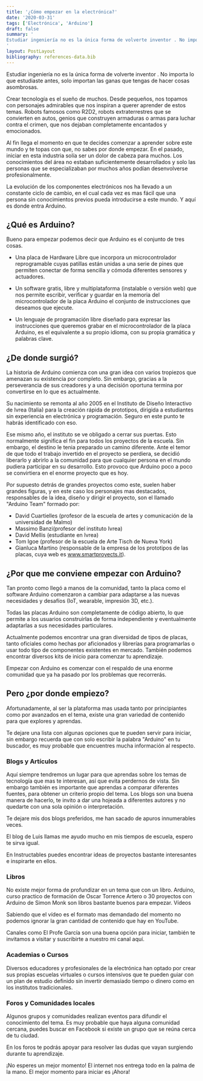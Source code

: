 ```yaml
---
title: '¿Cómo empezar en la electrónica?'
date: '2020-03-31'
tags: ['Electrónica', 'Arduino']
draft: false
summary: '
Estudiar ingeniería no es la única forma de volverte inventor . No importa lo que estudiaste antes, solo importan las ganas que tengas de hacer cosas asombrosas.
'
layout: PostLayout
bibliography: references-data.bib
---
```


Estudiar ingeniería no es la única forma de volverte inventor . No importa lo que estudiaste antes, solo importan las ganas que tengas de hacer cosas asombrosas.

Crear tecnología es el sueño de muchos. Desde pequeños, nos topamos con personajes admirables que nos inspiran a querer aprender de estos temas. Robots famosos como R2D2, robots extraterrestres que se convierten en autos, genios que construyen armaduras o armas para luchar contra el crimen, que nos dejaban completamente encantados y emocionados.

Al fin llega el momento en que te decides comenzar a aprender sobre este mundo y te topas con que, no sabes por donde empezar.
En el pasado, iniciar en esta industria solía ser un dolor de cabeza para muchos. Los conocimientos del área no estaban suficientemente desarrollados y solo las personas que se especializaban por muchos años podían desenvolverse profesionalmente.

La evolución de los componentes electrónicos nos ha llevado a un constante ciclo de cambio, en el cual cada vez es mas fácil que una persona sin conocimientos previos pueda introducirse a este mundo.
Y aquí es donde entra Arduino.

## ¿Qué es Arduino?

Bueno para empezar podemos decir que Arduino es el conjunto de tres cosas.

- Una placa de Hardware Libre que incorpora un microcontrolador reprogramable cuyas patillas están unidas a una serie de pines que permiten conectar de forma sencilla y cómoda diferentes sensores y actuadores.

- Un software gratis, libre y multiplataforma (instalable o versión web) que nos permite escribir, verificar y guardar en la memoria del microcontrolador de la placa Arduino el conjunto de instrucciones que deseamos que ejecute.

- Un lenguaje de programación libre diseñado para expresar las instrucciones que queremos grabar en el microcontrolador de la placa Arduino, es el equivalente a su propio idioma, con su propia gramática y palabras clave.

## ¿De donde surgió?

La historia de Arduino comienza con una gran idea con varios tropiezos que amenazan su existencia por completo. Sin embargo, gracias a la perseverancia de sus creadores y a una decisión oportuna termina por convertirse en lo que es actualmente.

Su nacimiento se remonta al año 2005 en el Instituto de Diseño Interactivo de Ivrea (Italia) para la creación rápida de prototipos, dirigida a estudiantes sin experiencia en electrónica y programación. Seguro en este punto te habrás identificado con eso.

Ese mismo año, el instituto se ve obligado a cerrar sus puertas. Esto normalmente significa el fin para todos los proyectos de la escuela. Sin embargo, el destino le tenia preparado un camino diferente.
Ante el temor de que todo el trabajo invertido en el proyecto se perdiera, se decidió liberarlo y abrirlo a la comunidad para que cualquier persona en el mundo pudiera participar en su desarrollo. Esto provoco que Arduino poco a poco se convirtiera en el enorme proyecto que es hoy.

Por supuesto detrás de grandes proyectos como este, suelen haber grandes figuras, y en este caso los personajes mas destacados, responsables de la idea, diseño y dirigir el proyecto, son el llamado "Arduino Team" formado por:

- David Cuartielles (profesor de la escuela de artes y comunicación de la universidad de Malmo)
- Massimo Banzi(profesor del instituto Ivrea)
- David Mellis (estudiante en Ivrea)
- Tom Igoe (profesor de la escuela de Arte Tisch de Nueva York)
- Gianluca Martino (responsable de la empresa de los prototipos de las placas, cuya web es www.smartproyects.it).

## ¿Por que me conviene empezar con Arduino?

Tan pronto como llegó a manos de la comunidad, tanto la placa como el software Arduino comenzaron a cambiar para adaptarse a las nuevas necesidades y desafíos (IoT, wearable, impresión 3D, etc.).

Todas las placas Arduino son completamente de código abierto, lo que permite a los usuarios construirlas de forma independiente y eventualmente adaptarlas a sus necesidades particulares.

Actualmente podemos encontrar una gran diversidad de tipos de placas, tanto oficiales como hechas por aficionados y librerías para programarlas o usar todo tipo de componentes existentes en mercado. También podemos encontrar diversos kits de inicio para comenzar tu aprendizaje.

Empezar con Arduino es comenzar con el respaldo de una enorme comunidad que ya ha pasado por los problemas que recorrerás.

## Pero ¿por donde empiezo?

Afortunadamente, al ser la plataforma mas usada tanto por principiantes como por avanzados en el tema, existe una gran variedad de contenido para que explores y aprendas.

Te dejare una lista con algunas opciones que te pueden servir para iniciar, sin embargo recuerda que con solo escribir la palabra "Arduino" en tu buscador, es muy probable que encuentres mucha información al respecto.

### Blogs y Artículos

Aquí siempre tendremos un lugar para que aprendas sobre los temas de tecnología que mas te interesan, así que evita perdernos de vista. Sin embargo también es importante que aprendas a comparar diferentes fuentes, para obtener un criterio propio del tema.
Los blogs son una buena manera de hacerlo, te invito a dar una hojeada a diferentes autores y no quedarte con una sola opinión o interpretación.

Te dejare mis dos blogs preferidos, me han sacado de apuros innumerables veces.

El blog de Luis llamas me ayudo mucho en mis tiempos de escuela, espero te sirva igual.

En Instructables puedes encontrar ideas de proyectos bastante interesantes e inspirarte en ellos.

### Libros

No existe mejor forma de profundizar en un tema que con un libro. Arduino, curso practico de formación de Oscar Torrence Artero o 30 proyectos con Arduino de Simon Monk son libros bastante buenos para empezar.
Vídeos

Sabiendo que el vídeo es el formato mas demandado del momento no podemos ignorar la gran cantidad de contenido que hay en YouTube.

Canales como El Profe García son una buena opción para iniciar, también te invitamos a visitar y suscribirte a nuestro mi canal aquí.

### Academias o Cursos

Diversos educadores y profesionales de la electrónica han optado por crear sus propias escuelas virtuales o cursos intensivos que te pueden guiar con un plan de estudio definido sin invertir demasiado tiempo o dinero como en los institutos tradicionales.

### Foros y Comunidades locales

Algunos grupos y comunidades realizan eventos para difundir el conocimiento del tema. Es muy probable que haya alguna comunidad cercana, puedes buscar en Facebook si existe un grupo que se reúna cerca de tu ciudad.

En los foros te podrás apoyar para resolver las dudas que vayan surgiendo durante tu aprendizaje.

¡No esperes un mejor momento! El internet nos entrega todo en la palma de la mano. El mejor momento para iniciar es ¡Ahora!
